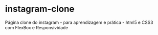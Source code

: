 # instagram-clone
Página clone do instagram - para aprendizagem e prática - html5 e CSS3 com FlexBox e Responsividade
